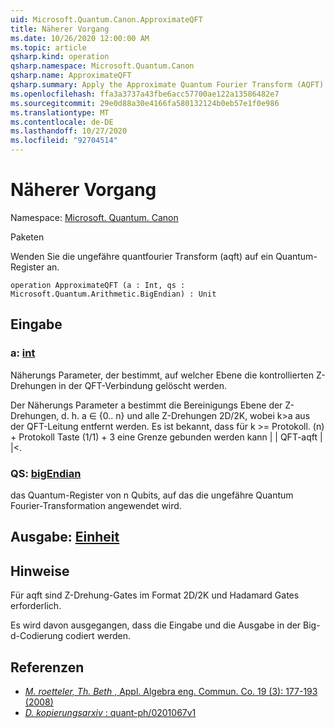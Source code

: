 ```yaml
---
uid: Microsoft.Quantum.Canon.ApproximateQFT
title: Näherer Vorgang
ms.date: 10/26/2020 12:00:00 AM
ms.topic: article
qsharp.kind: operation
qsharp.namespace: Microsoft.Quantum.Canon
qsharp.name: ApproximateQFT
qsharp.summary: Apply the Approximate Quantum Fourier Transform (AQFT) to a quantum register.
ms.openlocfilehash: ffa3a3737a43fbe6acc57700ae122a13586482e7
ms.sourcegitcommit: 29e0d88a30e4166fa580132124b0eb57e1f0e986
ms.translationtype: MT
ms.contentlocale: de-DE
ms.lasthandoff: 10/27/2020
ms.locfileid: "92704514"
---
```

# <a name="approximateqft-operation"></a>Näherer Vorgang

Namespace: [Microsoft. Quantum. Canon](xref:Microsoft.Quantum.Canon)

Paketen [](https://nuget.org/packages/)


Wenden Sie die ungefähre quantfourier Transform (aqft) auf ein Quantum-Register an.

```qsharp
operation ApproximateQFT (a : Int, qs : Microsoft.Quantum.Arithmetic.BigEndian) : Unit
```


## <a name="input"></a>Eingabe

### <a name="a--int"></a>a: [int](xref:microsoft.quantum.lang-ref.int)

Näherungs Parameter, der bestimmt, auf welcher Ebene die kontrollierten Z-Drehungen in der QFT-Verbindung gelöscht werden.

Der Näherungs Parameter a bestimmt die Bereinigungs Ebene der Z-Drehungen, d. h. a ∈ {0.. n} und alle Z-Drehungen 2D/2K, wobei k>a aus der QFT-Leitung entfernt werden. Es ist bekannt, dass für k >= Protokoll. (n) + Protokoll Taste (1/1) + 3 eine Grenze gebunden werden kann | | QFT-aqft | |<.


### <a name="qs--bigendian"></a>QS: [bigEndian](xref:Microsoft.Quantum.Arithmetic.BigEndian)

das Quantum-Register von n Qubits, auf das die ungefähre Quantum Fourier-Transformation angewendet wird.



## <a name="output--unit"></a>Ausgabe: [Einheit](xref:microsoft.quantum.lang-ref.unit)



## <a name="remarks"></a>Hinweise

Für aqft sind Z-Drehung-Gates im Format 2D/2K und Hadamard Gates erforderlich.

Es wird davon ausgegangen, dass die Eingabe und die Ausgabe in der Big-d-Codierung codiert werden.

## <a name="references"></a>Referenzen

- [*M. roetteler, Th. Beth* , Appl. Algebra eng. Commun. Co. 19 (3): 177-193 (2008)](http://doi.org/10.1007/s00200-008-0072-2)
- [*D. kopierungsarxiv* : quant-ph/0201067v1](https://arxiv.org/abs/quant-ph/0201067)